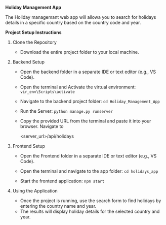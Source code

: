 **Holiday Management App**

The Holiday managemant web app will allowa you to search for holidays details in a specific country based on the country code and year.

**Project Setup Instructions**
1. Clone the Repository
   * Download the entire project folder to your local machine.

3. Backend Setup
   * Open the backend folder in a separate IDE or text editor (e.g., VS Code).
   * Open the terminal and Activate the virtual environment:
           `vir_env\Scripts\activate`
     
   * Navigate to the backend project folder:
            `cd Holiday_Management_App`
     
   * Run the Server:
             `python manage.py runserver`
     
   * Copy the provided URL from the terminal and paste it into your browser. Navigate to

     <server_url>/api/holidays
4. Frontend Setup
   * Open the Frontend folder in a separate IDE or text editor (e.g., VS Code).
   * Open the terminal and navigate to the app folder:
               `cd holidays_app`
     
   * Start the frontend application:
        `npm start`
     
5. Using the Application
   * Once the project is running, use the search form to find holidays by entering the country name and year.
   * The results will display holiday details for the selected country and year.
     




    
